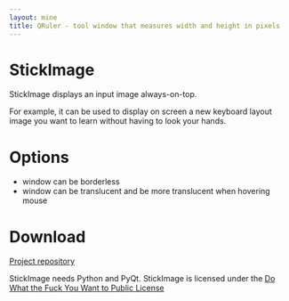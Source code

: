 ```yaml
---
layout: mine
title: QRuler - tool window that measures width and height in pixels
---
```


# StickImage

StickImage displays an input image always-on-top.

For example, it can be used to display on screen a new keyboard layout image you want to learn without having to look your hands.

# Options

* window can be borderless
* window can be translucent and be more translucent when hovering mouse

# Download

[Project repository](https://github.com/hydrargyrum/attic/tree/master/stickimage)

StickImage needs Python and PyQt.
StickImage is licensed under the [Do What the Fuck You Want to Public License](../wtfpl)

